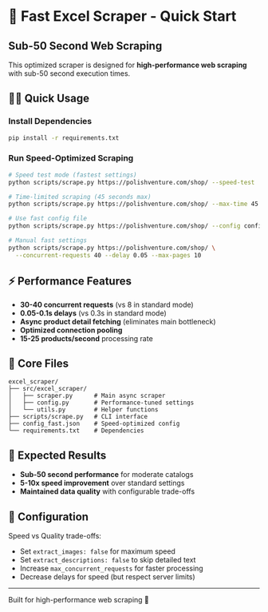 # 🚀 Fast Excel Scraper - Quick Start

## Sub-50 Second Web Scraping

This optimized scraper is designed for **high-performance web scraping** with sub-50 second execution times.

## 🏃‍♂️ Quick Usage

### Install Dependencies
```bash
pip install -r requirements.txt
```

### Run Speed-Optimized Scraping
```bash
# Speed test mode (fastest settings)
python scripts/scrape.py https://polishventure.com/shop/ --speed-test

# Time-limited scraping (45 seconds max)
python scripts/scrape.py https://polishventure.com/shop/ --max-time 45

# Use fast config file
python scripts/scrape.py https://polishventure.com/shop/ --config config_fast.json

# Manual fast settings
python scripts/scrape.py https://polishventure.com/shop/ \
  --concurrent-requests 40 --delay 0.05 --max-pages 10
```

## ⚡ Performance Features

- **30-40 concurrent requests** (vs 8 in standard mode)
- **0.05-0.1s delays** (vs 0.3s in standard mode)
- **Async product detail fetching** (eliminates main bottleneck)
- **Optimized connection pooling**
- **15-25 products/second** processing rate

## 📁 Core Files

```
excel_scraper/
├── src/excel_scraper/
│   ├── scraper.py      # Main async scraper
│   ├── config.py       # Performance-tuned settings
│   └── utils.py        # Helper functions
├── scripts/scrape.py   # CLI interface
├── config_fast.json    # Speed-optimized config
└── requirements.txt    # Dependencies
```

## 🎯 Expected Results

- **Sub-50 second performance** for moderate catalogs
- **5-10x speed improvement** over standard settings  
- **Maintained data quality** with configurable trade-offs

## 🔧 Configuration

Speed vs Quality trade-offs:
- Set `extract_images: false` for maximum speed
- Set `extract_descriptions: false` to skip detailed text
- Increase `max_concurrent_requests` for faster processing
- Decrease delays for speed (but respect server limits)

---
Built for high-performance web scraping 🚀